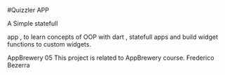 #Quizzler APP

A Simple statefull

app , to learn  concepts of OOP with dart  , statefull apps and build widget functions to custom widgets.

AppBrewery 05 This project is related to AppBrewery course. Frederico Bezerra
